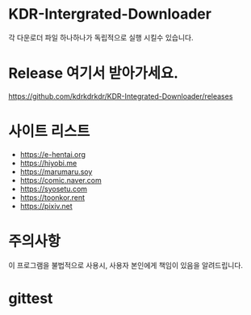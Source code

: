 # KDR-Intergrated-Downloader

각 다운로더 파일 하나하나가 독립적으로 실행 시킬수 있습니다.


# Release 여기서 받아가세요.

https://github.com/kdrkdrkdr/KDR-Integrated-Downloader/releases



# 사이트 리스트

- https://e-hentai.org
- https://hiyobi.me
- https://marumaru.soy
- https://comic.naver.com
- https://syosetu.com
- https://toonkor.rent
- https://pixiv.net


# 주의사항
이 프로그램을 불법적으로 사용시, 사용자 본인에게 책임이 있음을 알려드립니다.


# gittest